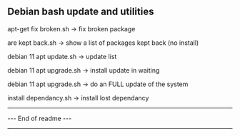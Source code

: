
Debian bash update and utilities
--------------------------------------------------------------------

apt-get fix broken.sh -> fix broken package

are kept back.sh -> show a list of packages kept back (no install)

debian 11 apt update.sh -> update list

debian 11 apt upgrade.sh -> install update in waiting

debian 11 apt upgrade.sh -> do an FULL update of the system

install dependancy.sh -> install lost dependancy

--------------------------------------------------------------------

--- End of readme ---

--------------------------------------------------------------------
